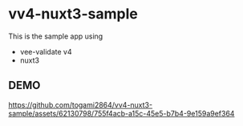 # vv4-nuxt3-sample

This is the sample app using
- vee-validate v4
- nuxt3

## DEMO

https://github.com/togami2864/vv4-nuxt3-sample/assets/62130798/755f4acb-a15c-45e5-b7b4-9e159a9ef364

